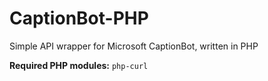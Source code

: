 # CaptionBot-PHP
Simple API wrapper for Microsoft CaptionBot, written in PHP

**Required PHP modules:** `php-curl`
